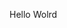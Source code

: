 Hello Wolrd



















































































































































































































































































































































































































































































































































































































































































































































































































































































































































































































































































































































































































































































































































































































































































































































































































































































































































































































































































































































































































































































































































































































































































































































































































































































































































































































































































































































































































































































































































































































































































































































































































































































































































































































































































































































































































































































































































































































































































































































































































































































































































































































































































































































